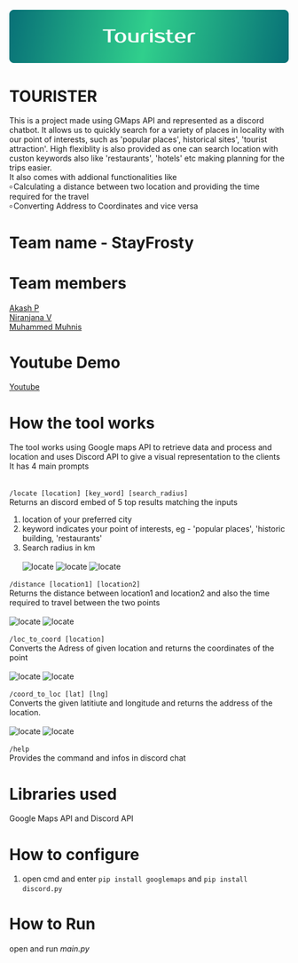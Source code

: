 ![Screenshot](screenshot/Tourister.png)
# TOURISTER

This is a project made using GMaps API and represented as a discord chatbot. It allows us to quickly search for a variety of places in locality with our point of interests, such as 'popular places', historical sites', 'tourist attraction'. High flexiblity is also provided as one can search location with custon keywords also like 'restaurants', 'hotels' etc making planning for the trips easier.
<br /> It also comes with addional functionalities like <br /> ৹ Calculating a distance between two location and providing the time required for the travel <br /> ৹ Converting Address to Coordinates and vice versa

# Team name - StayFrosty

# Team members

[Akash P](https://github.com/FrostyCake47) <br />
[Niranjana V](https://github.com/Niranjana-2003) <br />
[Muhammed Muhnis](https://github.com/) <br />

# Youtube Demo
[Youtube](https://www.youtube.com/watch?v=t04hKi-c_b8)

# How the tool works
The tool works using Google maps API to retrieve data and process and location and uses Discord API to give a visual representation to the clients <br /> 
It has 4 main prompts <br /> <br />

```/locate [location] [key_word] [search_radius]``` <br /> 
Returns an discord embed of 5 top results matching the inputs <br/> 
1) location of your preferred city <br />
2) keyword indicates your point of interests, eg - 'popular places', 'historic building, 'restaurants' <br />
3) Search radius in km <br /> <br />
![locate](/screenshot/1.png)
![locate](/screenshot/2.png)
![locate](/screenshot/9.png)


```/distance [location1] [location2]```  <br />
Returns the distance between location1 and location2 and also the time required to travel between the two points <br /> <br /> 
![locate](/screenshot/3.png)
![locate](/screenshot/4.png)

```/loc_to_coord [location]``` <br /> 
Converts the Adress of given location and returns the coordinates of the point <br /> <br /> 
![locate](/screenshot/5.png)
![locate](/screenshot/6.png)

```/coord_to_loc [lat] [lng]``` <br /> 
Converts the given latitiute and longitude and returns the address of the location. <br /> <br /> 
![locate](/screenshot/7.png)
![locate](/screenshot/8.png)

```/help``` <br /> 
Provides the command and infos in discord chat <br />


# Libraries used
Google Maps API and Discord API

# How to configure
1) open cmd and enter ```pip install googlemaps``` and ```pip install discord.py```

# How to Run
open and run _main.py_
